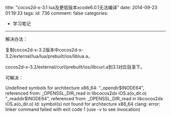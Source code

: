 title: "cocos2d-x-3.1 lua及更低版本xcode6.0.1无法编译"
date: 2014-09-23 01:19:33
tags:
id: 736
comment: false
categories:
  - 学习笔记
---

解决办法：

复制cocos2d-x-3.2版本中cocos2d-x-3.2/external/lua/lua/prebuilt/ios/liblua.a，

cocos2d-x-3.2/external/curl/prebuilt/ios/libcurl.a到3.1对应目录下。

可解决：

Undefined symbols for architecture x86_64:
"_opendir$INODE64", referenced from:
_OPENSSL_DIR_read in libcocos2dx iOS.a(o_dir.o)
"_readdir$INODE64", referenced from:
_OPENSSL_DIR_read in libcocos2dx iOS.a(o_dir.o)
ld: symbol(s) not found for architecture x86_64
clang: error: linker command failed with exit code 1 (use -v to see invocation)